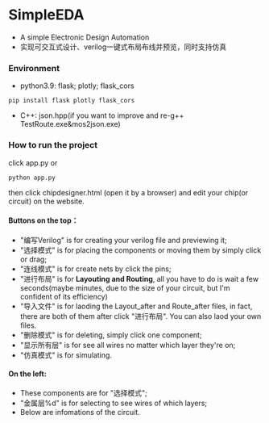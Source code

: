 # SimpleEDA
- A simple Electronic Design Automation
- 实现可交互式设计、verilog一键式布局布线并预览，同时支持仿真
### Environment
- python3.9: flask; plotly; flask_cors
```
pip install flask plotly flask_cors
```
- C++: json.hpp(if you want to improve and re-g++ TestRoute.exe&mos2json.exe)
### How to run the project
click app.py or
```
python app.py
```
then click chipdesigner.html (open it by a browser) and edit your chip(or circuit) on the website.
#### Buttons on the top：
- "编写Verilog" is for creating your verilog file and previewing it;
- "选择模式" is for placing the components or moving them by simply click or drag;
- "连线模式" is for create nets by click the pins;
- "进行布局" is for **Layouting and Routing**, all you have to do is wait a few seconds(maybe minutes, due to the size of your  circuit, but I'm confident of its efficiency)
- "导入文件" is for laoding the Layout_after and Route_after files, in fact, there are both of them after click "进行布局". You can also laod your own files.
- "删除模式" is for deleting, simply click one component;
- "显示所有层" is for see all wires no matter which layer they're on;
- "仿真模式" is for simulating.
#### On the left:
- These components are for "选择模式";
- "金属层%d" is for selecting to see wires of which layers;
- Below are infomations of the circuit.
